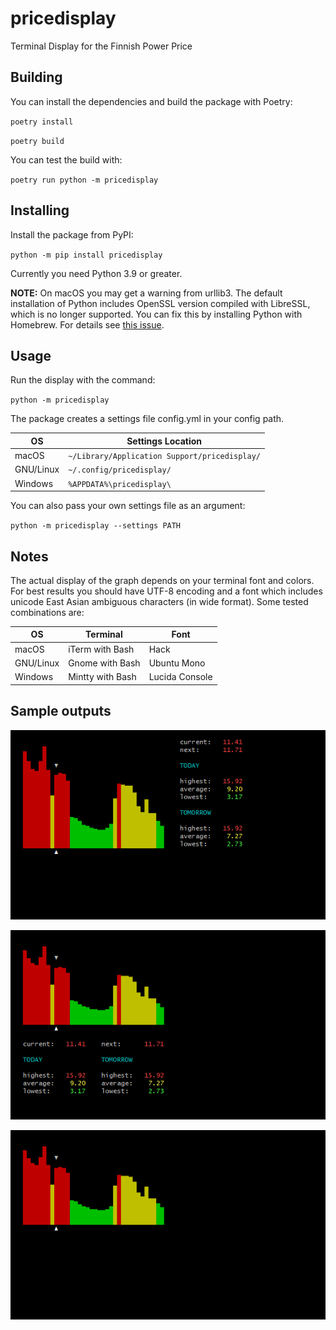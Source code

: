 # pricedisplay

Terminal Display for the Finnish Power Price


## Building

You can install the dependencies and build the package with Poetry:

`poetry install`

`poetry build`

You can test the build with:

`poetry run python -m pricedisplay`


## Installing

Install the package from PyPI:

`python -m pip install pricedisplay`

Currently you need Python 3.9 or greater.

**NOTE:** On macOS you may get a warning from urllib3. The default installation of Python includes OpenSSL version compiled with LibreSSL, which is no longer supported. You can fix this by installing Python with Homebrew. For details see [this issue](https://github.com/urllib3/urllib3/issues/3020).


## Usage

Run the display with the command:

`python -m pricedisplay`

The package creates a settings file config.yml in your config path.

| OS        | Settings Location                             |
|-----------|-----------------------------------------------|
| macOS     | `~/Library/Application Support/pricedisplay/` |
| GNU/Linux | `~/.config/pricedisplay/`                     |
| Windows   | `%APPDATA%\pricedisplay\`                     |

You can also pass your own settings file as an argument:

`python -m pricedisplay --settings PATH`


## Notes

The actual display of the graph depends on your terminal font and colors. For best results you should have UTF-8 encoding and a font which includes unicode East Asian ambiguous characters (in wide format). Some tested combinations are:

| OS        | Terminal         | Font           |           
|-----------|------------------|----------------|
| macOS     | iTerm with Bash  | Hack           |
| GNU/Linux | Gnome with Bash  | Ubuntu Mono    |
| Windows   | Mintty with Bash | Lucida Console | 


## Sample outputs

![sample output minimal](samples/sample_horizontal.png)

![sample output minimal](samples/sample_vertical.png)

![sample output minimal](samples/sample_minimal.png)
